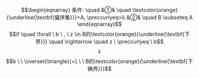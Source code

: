 $$\begin{eqnarray}
条件: \quad
&①& \quad \textcolor{orange}{\underline{\textbf{偏序集}}}<A, \preccurlyeq>\\
&②& \quad B \subseteq A
\end{eqnarray}$$
$$if \quad \forall \ b \ , \ z \in B的\textcolor{orange}{\underline{\textbf{下界}}}  \quad \rightarrow \quad z \  \preccurlyeq  \ b$$
$$\quad \Downarrow \quad $$
$$b  \ \  \overset{\triangle}{=} \ \ B的\textcolor{orange}{\underline{\textbf{下确界}}}$$